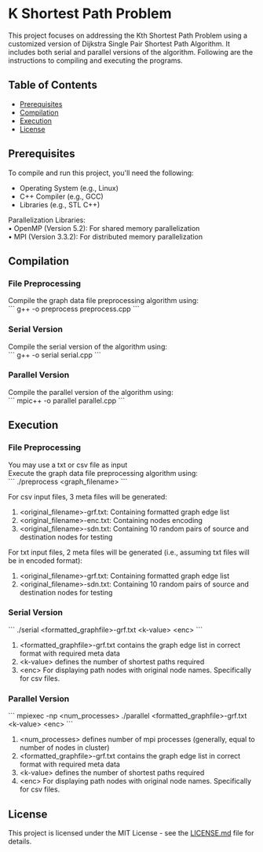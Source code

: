 # K Shortest Path Problem
This project focuses on addressing the Kth Shortest Path Problem using a customized version of Dijkstra Single Pair Shortest Path Algorithm. It includes both serial and parallel versions of the algorithm. Following are the instructions to compiling and executing the programs.

## Table of Contents
- [Prerequisites](#prerequisites)
- [Compilation](#compilation)
- [Execution](#execution)
- [License](#license)

## Prerequisites

To compile and run this project, you'll need the following:
- Operating System (e.g., Linux)
- C++ Compiler (e.g., GCC)
- Libraries (e.g., STL C++)

Parallelization Libraries: <br>
• OpenMP (Version 5.2): For shared memory parallelization<br>
• MPI (Version 3.3.2): For distributed memory parallelization <br>

## Compilation

### File Preprocessing 
Compile the graph data file preprocessing  algorithm using: <br>
\`\`\`
g++ -o preprocess preprocess.cpp
\`\`\`

### Serial Version
Compile the serial version of the algorithm using: <br>
\`\`\`
g++ -o serial serial.cpp
\`\`\`

### Parallel Version
Compile the parallel version of the algorithm using: <br>
\`\`\`
mpic++ -o parallel parallel.cpp
\`\`\`

## Execution

### File Preprocessing
You may use a txt or csv file as input <br>
Execute the graph data file preprocessing  algorithm using: <br>
\`\`\`
./preprocess \<graph_filename\>
\`\`\`

For csv input files, 3 meta files will be generated:
1. \<original_filename>-grf.txt: Containing formatted graph edge list
2. \<original_filename>-enc.txt: Containing nodes encoding
2. \<original_filename>-sdn.txt: Containing 10 random pairs of source and destination nodes for testing

For txt input files, 2 meta files will be generated (i.e., assuming txt files will be in encoded format):
1. \<original_filename>-grf.txt: Containing formatted graph edge list
2. \<original_filename>-sdn.txt: Containing 10 random pairs of source and destination nodes for testing

### Serial Version
\`\`\`
./serial \<formatted_graphfile\>-grf.txt \<k-value\> \<enc\>
\`\`\`

1. \<formatted_graphfile>-grf.txt contains the graph edge list in correct format with required meta data
2. \<k-value> defines the number of shortest paths required
3. \<enc> For displaying path nodes with original node names. Specifically for csv files.

### Parallel Version
\`\`\`
mpiexec -np \<num_processes\> ./parallel \<formatted_graphfile\>-grf.txt \<k-value\> \<enc\>
\`\`\`

1. \<num_processes> defines number of mpi processes (generally, equal to number of nodes in cluster)
2. \<formatted_graphfile>-grf.txt contains the graph edge list in correct format with required meta data
3. \<k-value> defines the number of shortest paths required
4. \<enc> For displaying path nodes with original node names. Specifically for csv files.

## License

This project is licensed under the MIT License - see the [LICENSE.md](LICENSE.md) file for details.